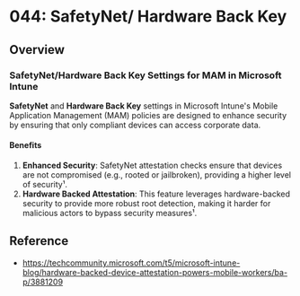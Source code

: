 # 044: SafetyNet/ Hardware Back Key

## Overview
### SafetyNet/Hardware Back Key Settings for MAM in Microsoft Intune

**SafetyNet** and **Hardware Back Key** settings in Microsoft Intune's Mobile Application Management (MAM) policies are designed to enhance security by ensuring that only compliant devices can access corporate data.

#### Benefits
1. **Enhanced Security**: SafetyNet attestation checks ensure that devices are not compromised (e.g., rooted or jailbroken), providing a higher level of security¹.
2. **Hardware Backed Attestation**: This feature leverages hardware-backed security to provide more robust root detection, making it harder for malicious actors to bypass security measures¹.

## Reference

* https://techcommunity.microsoft.com/t5/microsoft-intune-blog/hardware-backed-device-attestation-powers-mobile-workers/ba-p/3881209

